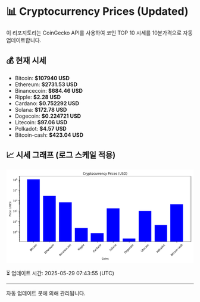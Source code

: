 
# 📊 Cryptocurrency Prices (Updated)

이 리포지토리는 CoinGecko API를 사용하여 코인 TOP 10 시세를 10분가격으로 자동 업데이트합니다.

## 💰 현재 시세
- Bitcoin: **$107940 USD**
- Ethereum: **$2731.53 USD**
- Binancecoin: **$684.46 USD**
- Ripple: **$2.28 USD**
- Cardano: **$0.752292 USD**
- Solana: **$172.78 USD**
- Dogecoin: **$0.224721 USD**
- Litecoin: **$97.06 USD**
- Polkadot: **$4.57 USD**
- Bitcoin-cash: **$423.04 USD**

## 📈 시세 그래프 (로그 스케일 적용)
![Crypto Prices](crypto_prices.png)

⏳ 업데이트 시간: 2025-05-29 07:43:55 (UTC)

---
자동 업데이트 봇에 의해 관리됩니다.
